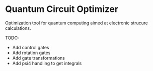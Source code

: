 # Quantum Circuit Optimizer

Optimization tool for quantum computing aimed at electronic strucure calculations.

TODO:
  - Add control gates
  - Add rotation gates
  - Add gate transformations
  - Add psi4 handling to get integrals
